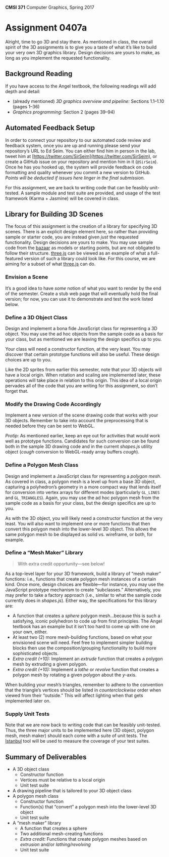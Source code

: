 **CMSI 371** Computer Graphics, Spring 2017

# Assignment 0407a
Alright, time to go 3D and stay there. As mentioned in class, the overall spirit of the 3D assignments is to give you a taste of what it’s like to build your very own 3D graphics library. Design decisions are yours to make, as long as you implement the requested functionality.

## Background Reading
If you have access to the Angel textbook, the following readings will add depth and detail:
- (already mentioned) _3D graphics overview and pipeline:_ Sections 1.1–1.10 (pages 1–36)
- _Graphics programming:_ Section 2 (pages 39–94)

## Automated Feedback Setup
In order to connect your repository to our automated code review and feedback system, once you are up and running please send your repository’s URL to Ed Seim. You can either find him in person in the lab, tweet him at [https://twitter.com/SirSeim](https://twitter.com/SirSeim), or create a GitHub issue on your repository and mention him in it (`@SirSeim`). Once he has you hooked up, the system will provide feedback on code formatting and quality whenever you commit a new version to GitHub. _Points will be deducted if issues here linger in the final submission._

For this assignment, we are back to writing code that can be feasibly unit-tested. A sample module and test suite are provided, and usage of the test framework (Karma + Jasmine) will be covered in class.

## Library for Building 3D Scenes
The focus of this assignment is the creation of a library for specifying 3D scenes. There is an explicit design element here, so rather than providing sample or starter code, you are instead given _just_ the requested functionality. Design decisions are yours to make. You may use sample code from the [bazaar](https://github.com/dondi/bazaar) as models or starting points, but are not obligated to follow their structure. [three.js](https://threejs.org) can be viewed as an example of what a full-featured version of such a library could look like. For this course, we are aiming for a subset of what [three.js](https://threejs.org) can do.

### Envision a Scene
It’s a good idea to have _some_ notion of what you want to render by the end of the semester. Create a stub web page that will eventually hold the final version; for now, you can use it to demonstrate and test the work listed below.

### Define a 3D Object Class
Design and implement a bona fide JavaScript class for representing a 3D object. You may use the ad hoc objects from the sample code as a basis for your class, but as mentioned we are leaving the design specifics up to you.

Your class will need a constructor function, at the very least. You may discover that certain prototype functions will also be useful. These design choices are up to you.

Like the 2D sprites from earlier this semester, note that your 3D objects will have a local origin. When rotation and scaling are implemented later, these operations will take place in relation to this origin. This idea of a local origin pervades all of the code that you are writing for this assignment, so don’t forget that.

### Modify the Drawing Code Accordingly
Implement a new version of the scene drawing code that works with your 3D objects. Remember to take into account the preprocessing that is needed before they can be sent to WebGL.

_Protip:_ As mentioned earlier, keep an eye out for activities that would work well as prototype functions. Candidates for such conversion can be found both in the sample 3D drawing code and in the current _shapes.js_ utility object (*cough* conversion to WebGL-ready array buffers *cough*).

### Define a Polygon Mesh Class
Design and implement a JavaScript class for representing a _polygon mesh_. As covered in class, a polygon mesh is a level up from a base 3D object, capturing a polyhedron’s geometry in a more compact way that lends itself for conversion into vertex arrays for different modes (particularly `GL_LINES` and `GL_TRIANGLES`). Again, you may use the ad hoc polygon mesh from the sample code as a basis for your class, but the design specifics are up to you.

As with the 3D object, you will likely need a constructor function at the very least. You will also want to implement one or more functions that then convert this polygon mesh into the lower-level 3D object. This allows the same polygon mesh to be displayed as solid vs. wireframe, or both, for example.

### Define a “Mesh Maker” Library
> With extra credit opportunity—see below!

As a top-level layer for your 3D framework, build a library of “mesh maker” functions: i.e., functions that create polygon mesh instances of a certain kind. Once more, design choices are flexible—for instance, you may use the JavaScript prototype mechanism to create “subclasses.” Alternatively, you may prefer to take a factory approach (i.e., similar to what the sample code currently does in _shapes.js_). Either way, the specifications for this library are:

- A function that creates a _sphere_ polygon mesh...because this is such a satisfying, iconic polyhedron to code up from first principles. The Angel textbook has an example but it isn’t too hard to come up with one on your own, either.
- At least two (2) more mesh-building functions, based on what your envisioned scene will need. Feel free to implement simpler building blocks then use the composition/grouping functionality to build more sophisticated objects.
- *Extra credit (+10):* Implement an _extrude_ function that creates a polygon mesh by extruding a given polygon.
- *Extra credit (+10):* Implement a _lathe_ or _revolve_ function that creates a polygon mesh by rotating a given polygon about the _y_-axis.

When building your mesh’s triangles, remember to adhere to the convention that the triangle’s vertices should be listed in _counterclockwise_ order when viewed from their “outside.” This will affect lighting when that gets implemented later on.

### Supply Unit Tests
Note that we are now back to writing code that can be feasibly unit-tested. Thus, the three major units to be implemented here (3D object, polygon mesh, mesh maker) should each come with a suite of unit tests. The [Istanbul](http://gotwarlost.github.io/istanbul/) tool will be used to measure the coverage of your test suites.

## Summary of Deliverables

- A 3D object class
  * Constructor function
  * Vertices must be relative to a local origin
  * Unit test suite
- A drawing pipeline that is tailored to your 3D object class
- A polygon mesh class
  * Constructor function
  * Function(s) that “convert” a polygon mesh into the lower-level 3D object
  * Unit test suite
- A “mesh maker” library
  * A function that creates a sphere
  * Two additional mesh-creating functions
  * _Extra credit:_ Functions that create polygon meshes based on _extrusion_ and/or _lathing/revolving_
  * Unit test suite
